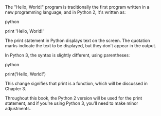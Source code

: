 The "Hello, World!" program is traditionally the first program written in a new programming language, and in Python 2, it's written as:

python

print 'Hello, World!'

The print statement in Python displays text on the screen. The quotation marks indicate the text to be displayed, but they don't appear in the output.

In Python 3, the syntax is slightly different, using parentheses:

python

print('Hello, World!')

This change signifies that print is a function, which will be discussed in Chapter 3.

Throughout this book, the Python 2 version will be used for the print statement, and if you're using Python 3, you'll need to make minor adjustments.
